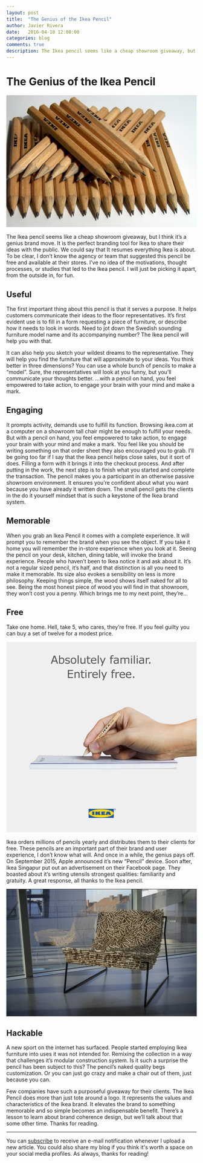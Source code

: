 ```yaml
---
layout: post
title:  "The Genius of the Ikea Pencil"
author: Javier Rivera
date:   2016-04-18 12:00:00
categories: blog
comments: true
description: The Ikea pencil seems like a cheap showroom giveaway, but I think it’s a genius brand move.
---
```


# The Genius of the Ikea Pencil

![Ikea Pencils](/assets/images/blog/2016-04-18-The_Genius_of_the_Ikea_Pencil/ikeapencils.jpeg)

The Ikea pencil seems like a cheap showroom giveaway, but I think it’s a genius brand move. It is the perfect branding tool for Ikea to share their ideas with the public. We could say that It resumes everything Ikea is about.
To be clear, I don’t know the agency or team that suggested this pencil be free and available at their stores. I’ve no idea of the motivations, thought processes, or studies that led to the Ikea pencil. I will just be picking it apart, from the outside in, for fun.

## Useful

The first important thing about this pencil is that it serves a purpose. It helps customers communicate their ideas to the floor representatives. It’s first evident use is to fill in a form requesting a piece of furniture, or describe how it needs to look in words. Need to jot down the Swedish sounding furniture model name and its accompanying number? The Ikea pencil will help you with that.

It can also help you sketch your wildest dreams to the representative. They will help you find the furniture that will approximate to your ideas. You think better in three dimensions? You can use a whole bunch of pencils to make a “model”. Sure, the representatives will look at you funny, but you’ll communicate your thoughts better.
…with a pencil on hand, you feel empowered to take action, to engage your brain with your mind and make a mark.

## Engaging

It prompts activity, demands use to fulfill its function. Browsing ikea.com at a computer on a showroom tall chair might be enough to fulfill your needs. But with a pencil on hand, you feel empowered to take action, to engage your brain with your mind and make a mark. You feel like you should be writing something on that order sheet they also encouraged you to grab. I’ll be going too far if I say that the Ikea pencil helps close sales, but it sort of does. Filling a form with it brings it into the checkout process. And after putting in the work, the next step is to finish what you started and complete the transaction.
The pencil makes you a participant in an otherwise passive showroom environment. It ensures you’re confident about what you want because you have already it written down. The small pencil gets the clients in the do it yourself mindset that is such a keystone of the Ikea brand system.

## Memorable

When you grab an Ikea Pencil it comes with a complete experience. It will prompt you to remember the brand when you see the object. If you take it home you will remember the in-store experience when you look at it. Seeing the pencil on your desk, kitchen, dining table, will invoke the brand experience. People who haven’t been to Ikea notice it and ask about it. It’s not a regular sized pencil, it’s half, and that distinction is all you need to make it memorable.
Its size also evokes a sensibility on less is more philosophy. Keeping things simple, the wood shows itself naked for all to see. Being the most honest piece of wood you will find in that showroom, they won’t cost you a penny. Which brings me to my next point, they’re…

## Free

Take one home. Hell, take 5, who cares, they’re free. If you feel guilty you can buy a set of twelve for a modest price.

![Image via Ikea Singapore Facebook](/assets/images/blog/2016-04-18-The_Genius_of_the_Ikea_Pencil/ikea-sp-fb.png)

Ikea orders millions of pencils yearly and distributes them to their clients for free. These pencils are an important part of their brand and user experience, I don’t know what will. And once in a while, the genius pays off. On September 2015, Apple announced it’s new “Pencil” device. Soon after, Ikea Singapur put out an advertisement on their Facebook page. They boasted about it’s writing utensils strongest qualities: familiarity and gratuity. A great response, all thanks to the Ikea pencil.

![Image via Florian Alexander Fuchs](/assets/images/blog/2016-04-18-The_Genius_of_the_Ikea_Pencil/seat-ikea.png)

## Hackable
A new sport on the internet has surfaced. People started employing Ikea furniture into uses it was not intended for. Remixing the collection in a way that challenges it’s modular construction system. Is it such a surprise the pencil has been subject to this?
The pencil’s naked quality begs customization. Or you can just go crazy and make a chair out of them, just because you can.

Few companies have such a purposeful giveaway for their clients. The Ikea Pencil does more than just tote around a logo. It represents the values and characteristics of the Ikea brand. It elevates the brand to something memorable and so simple becomes an indispensable benefit.
There’s a lesson to learn about brand coherence design, but we’ll talk about that some other time. Thanks for reading.

<hr>

You can [subscribe](http://eepurl.com/9xdEz) to receive an e-mail notification whenever I upload a new article. You could also share my blog if you think it's worth a space on your social media profiles. As always, thanks for reading!
